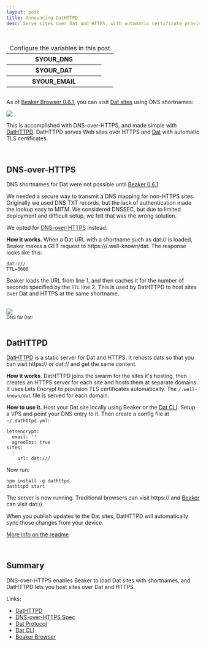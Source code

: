 ```yaml
---
layout: post
title: Announcing DatHTTPD
desc: Serve sites over Dat and HTTPS, with automatic certificate provision.
---
```


<div class="post-config" style="display: inline-block">
  <table>
    <thead><tr><td colspan="2">
      Configure the variables in this post
    </td></tr></thead>
    <tbody>
      <tr>
        <th>$YOUR_DNS</th>
        <td><a href="#" onclick="chooseVar('dns')"><var id="dns"></var></a></td>
      </tr>
      <tr>
        <th>$YOUR_DAT</th>
        <td><a href="#" onclick="chooseVar('dat')"><var id="dat" class="shorten"></var></a></td>
      </tr>
      <tr>
        <th>$YOUR_EMAIL</th>
        <td><a href="#" onclick="chooseVar('email')"><var id="email"></var></a></td>
      </tr>
    </tbody>
  </table>
</div>

<br>

As of [Beaker Browser 0.6.1](https://beakerbrowser.com), you can visit [Dat sites](https://www.datprotocol.com/) using DNS shortnames:

<img class="centered" src="/assets/img/datdns.png">

This is accomplished with DNS-over-HTTPS, and made simple with <a href="https://github.com/beakerbrowser/dathttpd">DatHTTPD</a>. DatHTTPD serves Web sites over HTTPS and <a href="https://datprotocol.com">Dat</a> with automatic TLS certificates.

<br>

## DNS-over-HTTPS

DNS shortnames for Dat were not possible until [Beaker 0.6.1](TODO).

We needed a secure way to transmit a DNS mapping for non-HTTPS sites. Originally we used DNS&nbsp;TXT records, but the lack of authentication made the lookup easy to MITM. We considered DNSSEC, but due to limited deployment and difficult setup, we felt that was the wrong solution.

We opted for [DNS-over-HTTPS](https://github.com/beakerbrowser/beaker/wiki/Authenticated-Dat-URLs-and-HTTPS-to-Dat-Discovery) instead.

**How it works.** When a Dat URL with a shortname such as dat://<var id="dns"></var> is loaded, Beaker makes a GET request to https://<var id="dns"></var>/.well-known/dat. The response looks like this:

<div class="highlight"><pre><code>dat://<var id="dat"></var>/
TTL=3600
</code></pre></div>

Beaker loads the URL from line 1, and then caches it for the number of seconds specified by the `TTL` line 2. This is used by DatHTTPD to host sites over Dat and HTTPS at the same shortname.

<br>

<div class="center muted">
  <img src="/assets/img/cat1.jpg"><br>
  <small>DNS for Dat!</small>
</div>

<br>

## DatHTTPD

[DatHTTPD](https://github.com/beakerbrowser/dathttpd) is a static server for Dat and HTTPS. It rehosts dats so that you can visit https://<var id="dns"></var> or dat://<var id="dns"></var> and get the same content.

**How it works.** DatHTTPD joins the swarm for the sites it's hosting, then creates an HTTPS server for each site and hosts them at separate domains. It uses Lets&nbsp;Encrypt to provision TLS certificates automatically. The `/.well-known/dat` file is served for each domain.

**How to use it.** Host your Dat site locally using Beaker or the [Dat CLI](https://github.com/datproject/dat). Setup a VPS and point your <var id="dns"></var> DNS entry to it. Then create a config file at `~/.dathttpd.yml`:

<div class="highlight"><pre><code>letsencrypt:
  email: '<var id="email"></var>'
  agreeTos: true
sites:
  <var id="dns"></var>:
    url: dat://<var id="dat"></var>/
</code></pre></div>

Now run:

```
npm install -g dathttpd
dathttpd start
```

The server is now running. Traditional browsers can visit https://<var id="dns"></var> and [Beaker](https://beakerbrowser.com) can visit dat://<var id="dns"></var>.

When you publish updates to the Dat sites, DatHTTPD will automatically sync those changes from your device.

[More info on the readme](https://github.com/beakerbrowser/dathttpd)

<br>

## Summary

DNS-over-HTTPS enables Beaker to load Dat sites with shortnames, and DatHTTPD lets you host sites over Dat and HTTPS.

Links:

 - [DatHTTPD](https://github.com/beakerbrowser/dathttpd)
 - [DNS-over-HTTPS Spec](https://github.com/beakerbrowser/beaker/wiki/Authenticated-Dat-URLs-and-HTTPS-to-Dat-Discovery)
 - [Dat Protocol](https://datprotocol.com)
 - [Dat CLI](https://github.com/datproject/dat)
 - [Beaker Browser](https://beakerbrowser.com)

<script src="/assets/js/vars.js"></script>
<script>
setVar('email', 'bob@foo.com')
setVar('dns', 'mysite.com')
setVar('dat', '1f968afe867f06b0d344c11efc23591c7f8c5fb3b4ac938d6000f330f6ee2a03')
</script>

